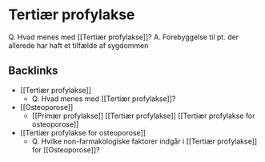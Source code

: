 # Tertiær profylakse
Q. Hvad menes med [[Tertiær profylakse]]?
A. Forebyggelse til pt. der allerede har haft et tilfælde af sygdommen

<!-- #anki/tag/med/gp #anki/deck/Medicine -->

## Backlinks
* [[Tertiær profylakse]]
	* Q. Hvad menes med [[Tertiær profylakse]]?
* [[Osteoporose]]
	* [[Primær profylakse]]
[[Tertiær profylakse]]
	[[Tertiær profylakse for osteoporose]]
* [[Tertiær profylakse for osteoporose]]
	* Q. Hvilke non-farmakologiske faktorer indgår i [[Tertiær profylakse]] for [[Osteoporose]]?

<!-- {BearID:D40097C0-4D78-427B-94E3-9A1E235DA3A4-83502-000058883480F092} -->
